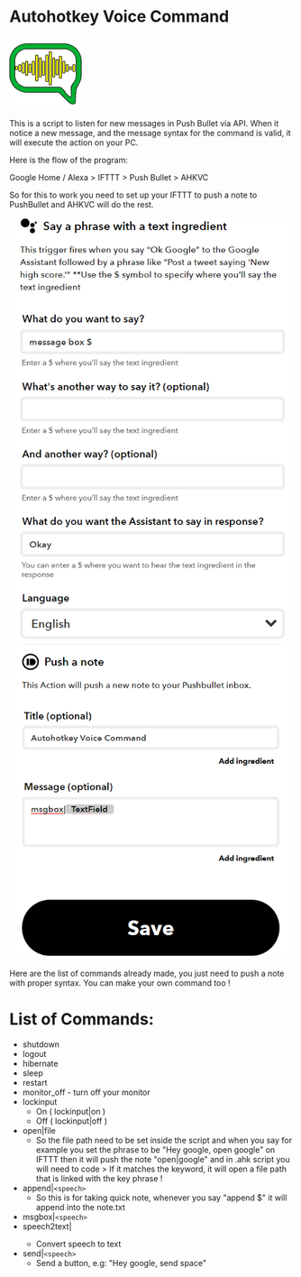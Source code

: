 # Autohotkey Voice Command
![alt text](icon.png)


This is a script to listen for new messages in Push Bullet via API.
When it notice a new message, and the message syntax for the command is valid, it will execute the action on your PC.

Here is the flow of the program:

Google Home / Alexa > IFTTT > Push Bullet > AHKVC

So for this to work you need to set up your IFTTT to push a note to PushBullet and AHKVC will do the rest.

![alt text](setup1.png)
![alt text](setup2.png)

Here are the list of commands already made, you just need to push a note with proper syntax. You can make your own command too !

# List of Commands:
* shutdown
* logout
* hibernate
* sleep
* restart
* monitor_off - turn off your monitor
* lockinput
  - On ( lockinput|on  )
  - Off ( lockinput|off )
* open|file
  - So the file path need to be set inside the script and when you say for example you set the phrase to be "Hey google, open google" on IFTTT then it will push the note "open|google" and in .ahk script you will need to code > If it matches the keyword, it will open a file path that is linked with the key phrase !
* append|`<speech>`
  - So this is for taking quick note, whenever you say "append $" it will append into the note.txt
* msgbox|`<speech>`
* speech2text|<speech>
  - Convert speech to text
* send|`<speech>`
  - Send a button, e.g: "Hey google, send space"

